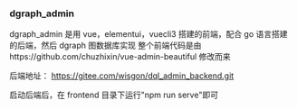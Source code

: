 ### dgraph_admin

dgraph_admin 是用 vue，elementui，vuecli3 搭建的前端，配合 go 语言搭建的后端，然后 dgraph 图数据库实现
整个前端代码是由https://github.com/chuzhixin/vue-admin-beautiful 修改而来

后端地址：
https://gitee.com/wisgon/dql_admin_backend.git

启动后端后，在 frontend 目录下运行"npm run serve"即可
